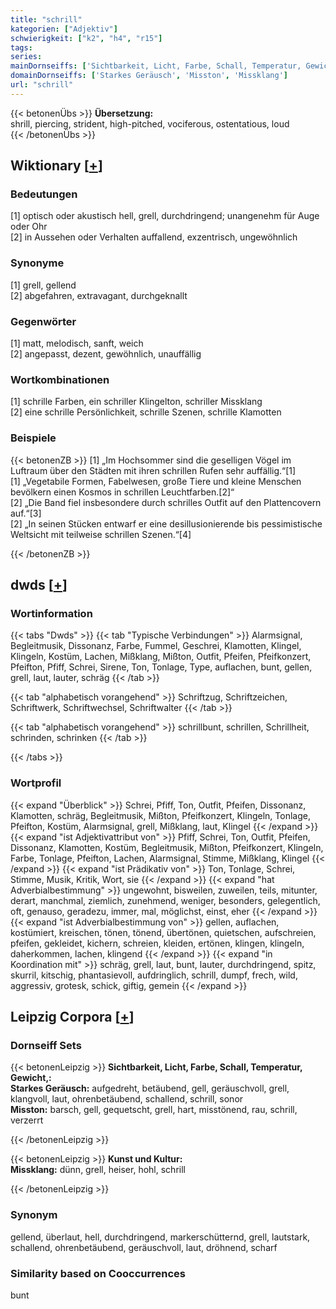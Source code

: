 ```yaml
---
title: "schrill"
kategorien: ["Adjektiv"]
schwierigkeit: ["k2", "h4", "r15"]
tags:
series:
mainDornseiffs: ['Sichtbarkeit, Licht, Farbe, Schall, Temperatur, Gewicht,', 'Kunst und Kultur']
domainDornseiffs: ['Starkes Geräusch', 'Misston', 'Missklang']
url: "schrill"
---
```


{{< betonenÜbs >}}
**Übersetzung:**  
shrill, piercing, strident, high-pitched, vociferous, ostentatious, loud  
{{< /betonenÜbs >}}

## Wiktionary [[+](https://de.wiktionary.org/wiki/schrill)]

### Bedeutungen
[1] optisch oder akustisch hell, grell, durchdringend; unangenehm für Auge oder Ohr  
[2] in Aussehen oder Verhalten auffallend, exzentrisch, ungewöhnlich  

### Synonyme
[1] grell, gellend  
[2] abgefahren, extravagant, durchgeknallt  

### Gegenwörter
[1] matt, melodisch, sanft, weich  
[2] angepasst, dezent, gewöhnlich, unauffällig  

### Wortkombinationen
[1] schrille Farben, ein schriller Klingelton, schriller Missklang  
[2] eine schrille Persönlichkeit, schrille Szenen, schrille Klamotten  

### Beispiele
{{< betonenZB >}}
[1] „Im Hochsommer sind die geselligen Vögel im Luftraum über den Städten mit ihren schrillen Rufen sehr auffällig.“[1]  
[1] „Vegetabile Formen, Fabelwesen, große Tiere und kleine Menschen bevölkern einen Kosmos in schrillen Leuchtfarben.[2]“  
[2] „Die Band fiel insbesondere durch schrilles Outfit auf den Plattencovern auf.“[3]  
[2] „In seinen Stücken entwarf er eine desillusionierende bis pessimistische Weltsicht mit teilweise schrillen Szenen.“[4]  

{{< /betonenZB >}}


## dwds [[+](https://www.dwds.de/wb/schrill)]

### Wortinformation
{{< tabs "Dwds" >}}
{{< tab "Typische Verbindungen" >}}
Alarmsignal, Begleitmusik, Dissonanz, Farbe, Fummel, Geschrei, Klamotten, Klingel, Klingeln, Kostüm, Lachen, Mißklang, Mißton, Outfit, Pfeifen, Pfeifkonzert, Pfeifton, Pfiff, Schrei, Sirene, Ton, Tonlage, Type, auflachen, bunt, gellen, grell, laut, lauter, schräg
{{< /tab >}}

{{< tab "alphabetisch vorangehend" >}}
Schriftzug, Schriftzeichen, Schriftwerk, Schriftwechsel, Schriftwalter
{{< /tab >}}

{{< tab "alphabetisch vorangehend" >}}
schrillbunt, schrillen, Schrillheit, schrinden, schrinken
{{< /tab >}}

{{< /tabs >}}

### Wortprofil
{{< expand "Überblick" >}} Schrei, Pfiff, Ton, Outfit, Pfeifen, Dissonanz, Klamotten, schräg, Begleitmusik, Mißton, Pfeifkonzert, Klingeln, Tonlage, Pfeifton, Kostüm, Alarmsignal, grell, Mißklang, laut, Klingel {{< /expand >}}
{{< expand "ist Adjektivattribut von" >}} Pfiff, Schrei, Ton, Outfit, Pfeifen, Dissonanz, Klamotten, Kostüm, Begleitmusik, Mißton, Pfeifkonzert, Klingeln, Farbe, Tonlage, Pfeifton, Lachen, Alarmsignal, Stimme, Mißklang, Klingel {{< /expand >}}
{{< expand "ist Prädikativ von" >}} Ton, Tonlage, Schrei, Stimme, Musik, Kritik, Wort, sie {{< /expand >}}
{{< expand "hat Adverbialbestimmung" >}} ungewohnt, bisweilen, zuweilen, teils, mitunter, derart, manchmal, ziemlich, zunehmend, weniger, besonders, gelegentlich, oft, genauso, geradezu, immer, mal, möglichst, einst, eher {{< /expand >}}
{{< expand "ist Adverbialbestimmung von" >}} gellen, auflachen, kostümiert, kreischen, tönen, tönend, übertönen, quietschen, aufschreien, pfeifen, gekleidet, kichern, schreien, kleiden, ertönen, klingen, klingeln, daherkommen, lachen, klingend {{< /expand >}}
{{< expand "in Koordination mit" >}} schräg, grell, laut, bunt, lauter, durchdringend, spitz, skurril, kitschig, phantasievoll, aufdringlich, schrill, dumpf, frech, wild, aggressiv, grotesk, schick, giftig, gemein {{< /expand >}}

## Leipzig Corpora [[+](https://corpora.uni-leipzig.de/en/res?word=schrill&corpusId=deu_newscrawl-public_2018)]

### Dornseiff Sets
{{< betonenLeipzig >}}
**Sichtbarkeit, Licht, Farbe, Schall, Temperatur, Gewicht,:**  
**Starkes Geräusch:** aufgedreht, betäubend, gell, geräuschvoll, grell, klangvoll, laut, ohrenbetäubend, schallend, schrill, sonor  
**Misston:** barsch, gell, gequetscht, grell, hart, misstönend, rau, schrill, verzerrt  

{{< /betonenLeipzig >}}


{{< betonenLeipzig >}}
**Kunst und Kultur:**  
**Missklang:** dünn, grell, heiser, hohl, schrill  

{{< /betonenLeipzig >}}

### Synonym
gellend, überlaut, hell, durchdringend, markerschütternd, grell, lautstark, schallend, ohrenbetäubend, geräuschvoll, laut, dröhnend, scharf


### Similarity based on Cooccurrences
bunt

